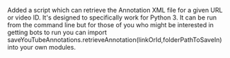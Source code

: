 Added a script which can retrieve the Annotation XML file for a given URL or video ID. It's designed to specifically work for Python 3. It can be run from the command line but for those of you who might be interested in getting bots to run you can import saveYouTubeAnnotations.retrieveAnnotation(linkOrId,folderPathToSaveIn) into your own modules.
